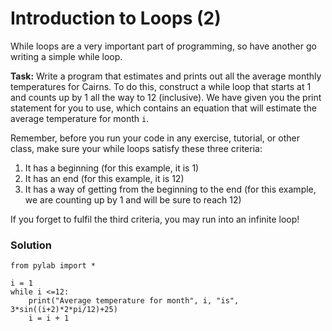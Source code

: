 # Introduction to Loops (2)

While loops are a very important part of programming, so have another go writing a simple while loop.

**Task:** Write a program that estimates and prints out all the average monthly temperatures for Cairns. To do this, construct a while loop that starts at 1 and counts up by 1 all the way to 12 (inclusive). We have given you the print statement for you to use, which contains an equation that will estimate the average temperature for month `i`. 

Remember, before you run your code in any exercise, tutorial, or other class, make sure your while loops satisfy these three criteria:
1. It has a beginning (for this example, it is 1)
2. It has an end (for this example, it is 12)
3. It has a way of getting from the beginning to the end (for this example, we are counting up by 1 and will be sure to reach 12)

If you forget to fulfil the third criteria, you may run into an infinite loop!

### Solution


```
from pylab import *

i = 1
while i <=12:
    print("Average temperature for month", i, "is", 3*sin((i+2)*2*pi/12)+25)
    i = i + 1
    
```

